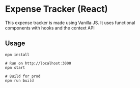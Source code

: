 # Expense Tracker (React)

This expense tracker is made using Vanilla JS. It uses functional components with hooks and the context API

## Usage
```
npm install

# Run on http://localhost:3000
npm start

# Build for prod
npm run build
```

